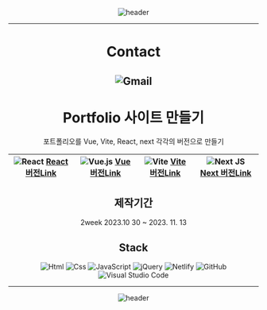 <div align="center"> 


![header](https://capsule-render.vercel.app/api?type=slice&color=gradient&height=160&section=header&text=MyeongHun%20%20&fontAlign=50&fontAlignY=70&fontSize=90&fontColor=000000)




---

# Contact

![Gmail](https://img.shields.io/badge/Gmail-D14836?style=for-the-badge&logo=gmail&logoColor=white)
---

# Portfolio 사이트 만들기

  포트폴리오를 Vue, Vite, React, next 각각의 버전으로 만들기   

| ![React](https://img.shields.io/badge/react-%2320232a.svg?style=for-the-badge&logo=react&logoColor=%2361DAFB) [React 버전Link](https://github.com/audgns722/react-project2023.git) | ![Vue.js](https://img.shields.io/badge/vuejs-%2335495e.svg?style=for-the-badge&logo=vuedotjs&logoColor=%234FC08D) [Vue 버전Link](https://github.com/audgns722/vite-project2023.git) | ![Vite](https://img.shields.io/badge/vite-%23646CFF.svg?style=for-the-badge&logo=vite&logoColor=white) [Vite 버전Link](https://github.com/audgns722/vue-project2023.git) | ![Next JS](https://img.shields.io/badge/Next-black?style=for-the-badge&logo=next.js&logoColor=white) [Next 버전Link](https://github.com/audgns722/next-project.git) |
| ------------------------------------------------------------ | ------------------------------------------------------------ | ------------------------------------------------------------ | :----------------------------------------------------------: |

  ## 제작기간

  2week 2023.10 30 ~ 2023. 11. 13

  ## Stack

  <img alt="Html" src ="https://img.shields.io/badge/HTML5-E34F26.svg?&style=for-the-badge&logo=HTML5&logoColor=white"/> <img alt="Css" src ="https://img.shields.io/badge/CSS3-1572B6.svg?&style=for-the-badge&logo=CSS3&logoColor=white"/> <img alt="JavaScript" src ="https://img.shields.io/badge/JavaScriipt-F7DF1E.svg?&style=for-the-badge&logo=JavaScript&logoColor=black"/> ![jQuery](https://img.shields.io/badge/jquery-%230769AD.svg?style=for-the-badge&logo=jquery&logoColor=white) ![Netlify](https://img.shields.io/badge/netlify-%23000000.svg?style=for-the-badge&logo=netlify&logoColor=#00C7B7) ![GitHub](https://img.shields.io/badge/github-%23121011.svg?style=for-the-badge&logo=github&logoColor=white) ![Visual Studio Code](https://img.shields.io/badge/Visual%20Studio%20Code-0078d7.svg?style=for-the-badge&logo=visual-studio-code&logoColor=white)

---

![header](https://capsule-render.vercel.app/api?type=wave&color=auto&height=200&section=header&text=Thank%20you&fontSize=90)
</div>
